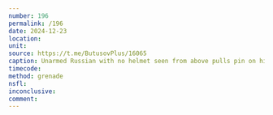 ```yaml
---
number: 196
permalink: /196
date: 2024-12-23
location: 
unit: 
source: https://t.me/ButusovPlus/16065
caption: Unarmed Russian with no helmet seen from above pulls pin on his grenade and puts it under his chest
timecode: 
method: grenade
nsfl: 
inconclusive: 
comment:  
---
```

<script async src="https://telegram.org/js/telegram-widget.js?22" data-telegram-post="ButusovPlus/16065" data-width="100%" data-userpic="false"></script>
